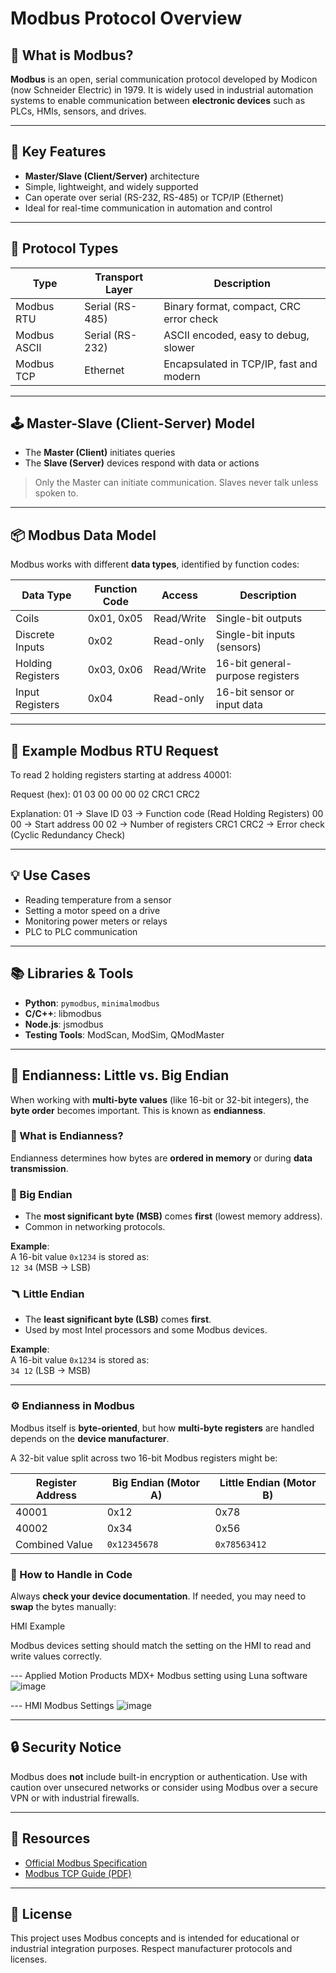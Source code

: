 # Modbus Protocol Overview

## 📘 What is Modbus?

**Modbus** is an open, serial communication protocol developed by Modicon (now Schneider Electric) in 1979. It is widely used in industrial automation systems to enable communication between **electronic devices** such as PLCs, HMIs, sensors, and drives.

---

## 🧭 Key Features

- **Master/Slave (Client/Server)** architecture
- Simple, lightweight, and widely supported
- Can operate over serial (RS-232, RS-485) or TCP/IP (Ethernet)
- Ideal for real-time communication in automation and control

---

## 🧱 Protocol Types

| Type        | Transport Layer | Description                            |
|-------------|------------------|----------------------------------------|
| Modbus RTU  | Serial (RS-485)   | Binary format, compact, CRC error check |
| Modbus ASCII| Serial (RS-232)   | ASCII encoded, easy to debug, slower   |
| Modbus TCP  | Ethernet          | Encapsulated in TCP/IP, fast and modern|

---

## 🕹️ Master-Slave (Client-Server) Model

- The **Master (Client)** initiates queries
- The **Slave (Server)** devices respond with data or actions

> Only the Master can initiate communication. Slaves never talk unless spoken to.

---

## 📦 Modbus Data Model

Modbus works with different **data types**, identified by function codes:

| Data Type           | Function Code | Access     | Description                      |
|---------------------|---------------|------------|----------------------------------|
| Coils               | 0x01, 0x05    | Read/Write | Single-bit outputs               |
| Discrete Inputs     | 0x02          | Read-only  | Single-bit inputs (sensors)      |
| Holding Registers   | 0x03, 0x06    | Read/Write | 16-bit general-purpose registers |
| Input Registers     | 0x04          | Read-only  | 16-bit sensor or input data      |

---

## 🧾 Example Modbus RTU Request

To read 2 holding registers starting at address 40001:

Request (hex):
01 03 00 00 00 02 CRC1 CRC2

Explanation:
01 → Slave ID
03 → Function code (Read Holding Registers)
00 00 → Start address
00 02 → Number of registers
CRC1 CRC2 → Error check (Cyclic Redundancy Check)



---

## 💡 Use Cases

- Reading temperature from a sensor
- Setting a motor speed on a drive
- Monitoring power meters or relays
- PLC to PLC communication

---

## 📚 Libraries & Tools

- **Python**: `pymodbus`, `minimalmodbus`
- **C/C++**: libmodbus
- **Node.js**: jsmodbus
- **Testing Tools**: ModScan, ModSim, QModMaster

---


## 🧮 Endianness: Little vs. Big Endian

When working with **multi-byte values** (like 16-bit or 32-bit integers), the **byte order** becomes important. This is known as **endianness**.

### 🔁 What is Endianness?

Endianness determines how bytes are **ordered in memory** or during **data transmission**.

### 🧷 Big Endian

- The **most significant byte (MSB)** comes **first** (lowest memory address).
- Common in networking protocols.

**Example**:  
A 16-bit value `0x1234` is stored as:  
`12 34` (MSB → LSB)

### 🪃 Little Endian

- The **least significant byte (LSB)** comes **first**.
- Used by most Intel processors and some Modbus devices.

**Example**:  
A 16-bit value `0x1234` is stored as:  
`34 12` (LSB → MSB)

---

### ⚙️ Endianness in Modbus

Modbus itself is **byte-oriented**, but how **multi-byte registers** are handled depends on the **device manufacturer**.

A 32-bit value split across two 16-bit Modbus registers might be:

| Register Address | Big Endian (Motor A) | Little Endian (Motor B) |
|------------------|----------------------|--------------------------|
| 40001            | 0x12                 | 0x78                     |
| 40002            | 0x34                 | 0x56                     |
| Combined Value   | `0x12345678`         | `0x78563412`             |

### 🧪 How to Handle in Code

Always **check your device documentation**. If needed, you may need to **swap** the bytes manually:

HMI Example 

Modbus devices setting should match the setting on the HMI to read and write values correctly. 

--- Applied Motion Products MDX+ Modbus setting using Luna software
![image](https://github.com/user-attachments/assets/3c81034e-550d-4e40-95a4-9ed7a4cbfff4)

--- HMI Modbus Settings
![image](https://github.com/user-attachments/assets/d4745a24-618b-4ebe-9d1b-08a13c71cae6)

---

## 🔒 Security Notice

Modbus does **not** include built-in encryption or authentication. Use with caution over unsecured networks or consider using Modbus over a secure VPN or with industrial firewalls.

---

## 📎 Resources

- [Official Modbus Specification](https://modbus.org/specs.php)
- [Modbus TCP Guide (PDF)](https://www.modbus.org/docs/Modbus_Messaging_Implementation_Guide_V1_0b.pdf)

---

## 🤝 License

This project uses Modbus concepts and is intended for educational or industrial integration purposes. Respect manufacturer protocols and licenses.



